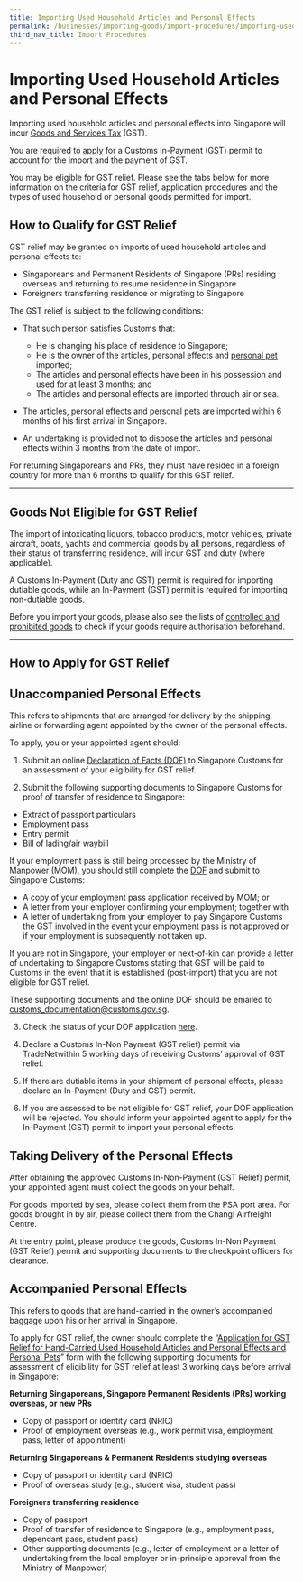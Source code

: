 ```yaml
---
title: Importing Used Household Articles and Personal Effects
permalink: /businesses/importing-goods/import-procedures/importing-used-household-articles-and-personal-effects
third_nav_title: Import Procedures
---
```


# Importing Used Household Articles and Personal Effects

Importing used household articles and personal effects into Singapore will incur  [Goods and Services Tax](/businesses/valuation-duties-taxes-fees/goods-and-services-tax-gst) (GST).

You are required to  [apply](/businesses/importing-goods/import-procedures/) for a Customs In-Payment (GST) permit to account for the import and the payment of GST.

You may be eligible for GST relief. Please see the tabs below for more information on the criteria for GST relief, application procedures and the types of used household or personal goods permitted for import.

## How to Qualify for GST Relief
GST relief may be granted on imports of used household articles and personal effects to:

-   Singaporeans and Permanent Residents of Singapore (PRs) residing overseas and returning to resume residence in Singapore
-   Foreigners transferring residence or migrating to Singapore

The GST relief is subject to the following conditions:

-   That such person satisfies Customs that:
    
    -   He is changing his place of residence to Singapore;
    -   He is the owner of the articles, personal effects and [personal pet](/businesses/importing-goods/import-procedures/importing-of-personal-pets) imported;
    -   The articles and personal effects have been in his possession and used for at least 3 months; and
    -   The articles and personal effects are imported through air or sea.

-   The articles, personal effects and personal pets are imported within 6 months of his first arrival in Singapore.

-   An undertaking is provided not to dispose the articles and personal effects within 3 months from the date of import.

For returning Singaporeans and PRs, they must have resided in a foreign country for more than 6 months to qualify for this GST relief.

***

## Goods Not Eligible for GST Relief
The import of intoxicating liquors, tobacco products, motor vehicles, private aircraft, boats, yachts and commercial goods by all persons, regardless of their status of transferring residence, will incur GST and duty (where applicable).

A Customs In-Payment (Duty and GST) permit is required for importing dutiable goods, while an In-Payment (GST) permit is required for importing non-dutiable goods.

Before you import your goods, please also see the lists of [controlled and prohibited goods](/businesses/importing-goods/controlled-and-prohibited-goods-for-import) to check if your goods require authorisation beforehand.

***

## How to Apply for GST Relief


## Unaccompanied Personal Effects
This refers to shipments that are arranged for delivery by the shipping, airline or forwarding agent appointed by the owner of the personal effects.

To apply, you or your appointed agent should:

1) Submit an online [Declaration of Facts (DOF)](https://www.tradenet.gov.sg/TN41/tds/pe/appFormPEServlet.do?action=formPrepareSTDAlone&APPLICATION_ID=TXWP) to Singapore Customs for an assessment of your eligibility for GST relief.

2) Submit the following supporting documents to Singapore Customs for proof of transfer of residence to Singapore:

-   Extract of passport particulars
-   Employment pass
-   Entry permit
-   Bill of lading/air waybill

If your employment pass is still being processed by the Ministry of Manpower (MOM), you should still complete the [DOF](https://www.tradenet.gov.sg/TN41/tds/pe/appFormPEServlet.do?action=formPrepareSTDAlone&APPLICATION_ID=TXWP) and submit to Singapore Customs:

-   A copy of your employment pass application received by MOM; or
-   A letter from your employer confirming your employment; together with
-   A letter of undertaking from your employer to pay Singapore Customs the GST involved in the event your employment pass is not approved or if your employment is subsequently not taken up.

If you are not in Singapore, your employer or next-of-kin can provide a letter of undertaking to Singapore Customs stating that GST will be paid to Customs in the event that it is established (post-import) that you are not eligible for GST relief.

These supporting documents and the online DOF should be emailed to [customs_documentation@customs.gov.sg](mailto:customs_documentation@customs.gov.sg).

3) Check the status of your DOF application  [here](https://www.tradenet.gov.sg/TN41/tds/pe/appFormPEServlet.do?action=enquire&APPLICATION_ID=TXWP).

4) Declare a Customs In-Non Payment (GST relief) permit via TradeNetwithin 5 working days of receiving Customs’ approval of GST relief.

5) If there are dutiable items in your shipment of personal effects, please declare an In-Payment (Duty and GST) permit.

6) If you are assessed to be not eligible for GST relief, your DOF application will be rejected. You should inform your appointed agent to apply for the In-Payment (GST) permit to import your personal effects.

## Taking Delivery of the Personal Effects
After obtaining the approved Customs In-Non-Payment (GST Relief) permit, your appointed agent must collect the goods on your behalf.

For goods imported by sea, please collect them from the PSA port area. For goods brought in by air, please collect them from the Changi Airfreight Centre.

At the entry point, please produce the goods, Customs In-Non Payment (GST Relief) permit and supporting documents to the checkpoint officers for clearance.

## Accompanied Personal Effects
This refers to goods that are hand-carried in the owner’s accompanied baggage upon his or her arrival in Singapore.

To apply for GST relief, the owner should complete the “[Application for GST Relief for Hand-Carried Used Household Articles and Personal Effects and Personal Pets](/eservices/customs-forms-and-service-links)” form with the following supporting documents for assessment of eligibility for GST relief at least 3 working days before arrival in Singapore:

**Returning Singaporeans, Singapore Permanent Residents (PRs) working overseas, or new PRs**

-   Copy of passport or identity card (NRIC)
-   Proof of employment overseas (e.g., work permit visa, employment pass, letter of appointment)

**Returning Singaporeans & Permanent Residents studying overseas**

-   Copy of passport or identity card (NRIC)
-   Proof of overseas study (e.g., student visa, student pass)

**Foreigners transferring residence**

-   Copy of passport
-   Proof of transfer of residence to Singapore (e.g., employment pass, dependant pass, student pass)
-   Other supporting documents (e.g., letter of employment or a letter of undertaking from the local employer or in-principle approval from the Ministry of Manpower)

